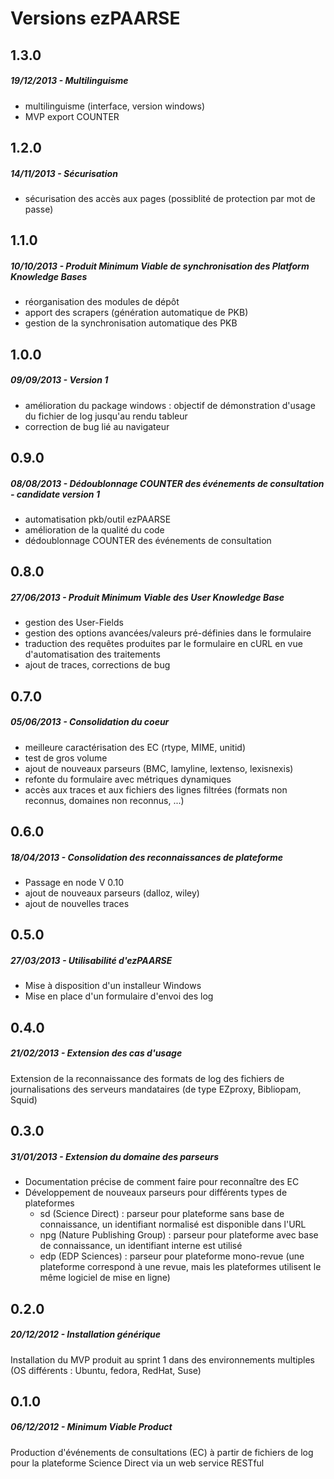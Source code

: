 # Versions ezPAARSE #

## 1.3.0  ## 
##### 19/12/2013 - Multilinguisme #####
- multilinguisme (interface, version windows)
- MVP export COUNTER

## 1.2.0  ## 
##### 14/11/2013 - Sécurisation #####
- sécurisation des accès aux pages (possiblité de protection par mot de passe)

## 1.1.0  ## 
##### 10/10/2013 - Produit Minimum Viable de synchronisation des Platform Knowledge Bases #####
- réorganisation des modules de dépôt
- apport des scrapers (génération automatique de PKB)
- gestion de la synchronisation automatique des PKB

## 1.0.0  ## 
##### 09/09/2013 - Version 1 #####
- amélioration du package windows : objectif de démonstration d'usage du fichier de log jusqu'au rendu tableur
- correction de bug lié au navigateur

## 0.9.0  ## 
##### 08/08/2013 - Dédoublonnage COUNTER des événements de consultation - candidate version 1 #####
- automatisation pkb/outil ezPAARSE
- amélioration de la qualité du code
- dédoublonnage COUNTER des événements de consultation

## 0.8.0  ## 
##### 27/06/2013 - Produit Minimum Viable des User Knowledge Base #####
- gestion des User-Fields
- gestion des options avancées/valeurs pré-définies dans le formulaire
- traduction des requêtes produites par le formulaire en cURL en vue d'automatisation des traitements
- ajout de traces, corrections de bug

## 0.7.0  ## 
##### 05/06/2013 - Consolidation du coeur #####
- meilleure caractérisation des EC (rtype, MIME, unitid)
- test de gros volume
- ajout de nouveaux parseurs (BMC, lamyline, lextenso, lexisnexis)
- refonte du formulaire avec métriques dynamiques
- accès aux traces et aux fichiers des lignes filtrées (formats non reconnus, domaines non reconnus, ...)

## 0.6.0  ## 
##### 18/04/2013 - Consolidation des reconnaissances de plateforme #####
- Passage en node V 0.10
- ajout de nouveaux parseurs (dalloz, wiley)
- ajout de nouvelles traces

## 0.5.0  ## 
##### 27/03/2013 - Utilisabilité d'ezPAARSE #####
- Mise à disposition d'un installeur Windows
- Mise en place d'un formulaire d'envoi des log

## 0.4.0  ## 
##### 21/02/2013 - Extension des cas d'usage #####
Extension de la reconnaissance des formats de log des fichiers de journalisations des serveurs mandataires (de type EZproxy, Bibliopam, Squid)

## 0.3.0  ## 
##### 31/01/2013 - Extension du domaine des parseurs #####

- Documentation précise de comment faire pour reconnaître des EC
- Développement de nouveaux parseurs pour différents types de plateformes
  - sd (Science Direct) : parseur pour plateforme sans base de connaissance, un identifiant normalisé est disponible dans l'URL
  - npg (Nature Publishing Group) : parseur pour plateforme avec base de connaissance, un identifiant interne est utilisé
  - edp (EDP Sciences) : parseur pour plateforme mono-revue (une plateforme correspond à une revue, mais les plateformes utilisent le même logiciel de mise en ligne)

## 0.2.0  ## 
##### 20/12/2012 - Installation générique #####
Installation du MVP produit au sprint 1 dans des environnements multiples (OS différents : Ubuntu, fedora, RedHat, Suse)

## 0.1.0  ## 
##### 06/12/2012 - Minimum Viable Product #####
Production d'événements de consultations (EC) à partir de fichiers de log pour la plateforme Science Direct via un web service RESTful

